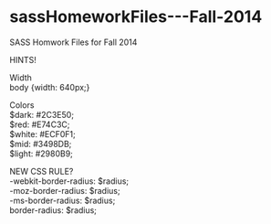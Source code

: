 sassHomeworkFiles---Fall-2014
=============================

SASS Homwork Files for Fall 2014

HINTS!  


Width  
body {width: 640px;}  

Colors  
$dark: #2C3E50;  
$red: #E74C3C;  
$white: #ECF0F1;  
$mid: #3498DB;  
$light: #2980B9;

NEW CSS RULE?  
-webkit-border-radius: $radius;  
-moz-border-radius: $radius;  
-ms-border-radius: $radius;  
border-radius: $radius;  
